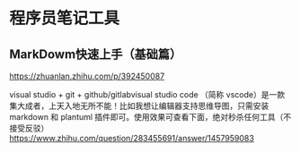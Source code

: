 # 程序员笔记工具

## MarkDowm快速上手（基础篇）

<https://zhuanlan.zhihu.com/p/392450087>

visual studio + git + github/gitlabvisual studio code （简称 vscode）是一款集大成者，上天入地无所不能！比如我想让编辑器支持思维导图，只需安装 markdown 和 plantuml 插件即可。使用效果可查看下面，绝对秒杀任何工具（不接受反驳）
<https://www.zhihu.com/question/283455691/answer/1457959083>

